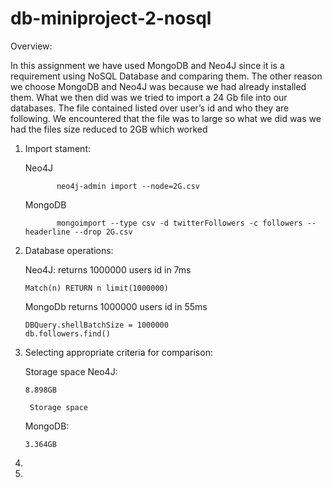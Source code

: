 # db-miniproject-2-nosql

Overview:

In this assignment we have used MongoDB and Neo4J since it is a requirement using NoSQL Database and comparing them. The other reason we choose MongoDB and Neo4J was because we had already installed them. 
What we then did was we tried to import a 24 Gb file into our databases. 
The file contained listed over user’s id and who they are following. 
We encountered that the file was to large so what we did was we had the files size reduced to 2GB which worked


1)  Import stament:

      Neo4J
               
               neo4j-admin import --node=2G.csv
     
      MongoDB
                   
               mongoimport --type csv -d twitterFollowers -c followers --headerline --drop 2G.csv

2)    Database operations:
     
      Neo4J:
      returns 1000000 users id in 7ms
      ```
      Match(n) RETURN n limit(1000000)
      ```
      MongoDb
      returns 1000000 users id in 55ms
      ```
      DBQuery.shellBatchSize = 1000000
      db.followers.find()
      ```


3)  Selecting appropriate criteria for comparison:
    
    Storage space
      Neo4J:
      ```
      8.898GB
      ```
         Storage space
      MongoDB:
      ```
      3.364GB  
      ```
4)
5)
